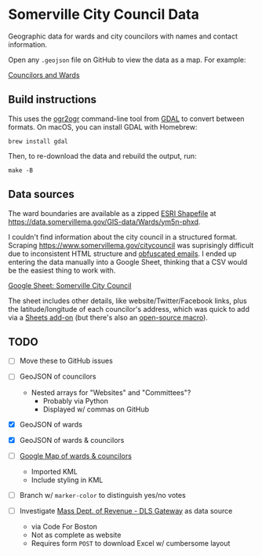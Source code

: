 # Somerville City Council Data

Geographic data for wards and city councilors with names and contact information.

Open any `.geojson` file on GitHub to view the data as a map. For example:

[Councilors and Wards](https://github.com/bhrutledge/somerville-city-council/blob/master/somerville_city_council.geojson)

## Build instructions

This uses the [ogr2ogr](https://gdal.org/programs/ogr2ogr.html) command-line tool from [GDAL](https://gdal.org/) to convert between formats. On macOS, you can install GDAL with Homebrew:

```
brew install gdal
```

Then, to re-download the data and rebuild the output, run:

```
make -B
```

## Data sources

The ward boundaries are available as a zipped [ESRI Shapefile](https://en.wikipedia.org/wiki/Shapefile) at <https://data.somervillema.gov/GIS-data/Wards/ym5n-phxd>.

I couldn't find information about the city council in a structured format. Scraping <https://www.somervillema.gov/citycouncil> was suprisingly difficult due to inconsistent HTML structure and [obfuscated emails](https://www.somervillema.gov/cdn-cgi/l/email-protection#4d3e393f2837222c39212c3f2a280d2a202c2421632e2220). I ended up entering the data manually into a Google Sheet, thinking that a CSV would be the easiest thing to work with.

[Google Sheet: Somerville City Council](https://docs.google.com/spreadsheets/d/1JCxK8rt9akj3HUKUE54cydyKgTsZnA9iSNZEGP_6d8Q)

The sheet includes other details, like website/Twitter/Facebook links, plus the latitude/longitude of each councilor's address, which was quick to add via a [Sheets add-on](https://gsuite.google.com/marketplace/app/geocode_by_awesome_table/904124517349) (but there's also an [open-source macro](https://github.com/nuket/google-sheets-geocoding-macro)).

## TODO

- [ ] Move these to GitHub issues

- [ ] GeoJSON of councilors
    - Nested arrays for "Websites" and "Committees"?
        - Probably via Python
        - Displayed w/ commas on GitHub

- [x] GeoJSON of wards

- [x] GeoJSON of wards & councilors

- [ ] [Google Map of wards & councilors](https://www.google.com/maps/d/edit?mid=1NdzlUAOXIOcEXqEbAkA9X0g-auts70Ue)
    - Imported KML
    - Include styling in KML

- [ ] Branch w/ `marker-color` to distinguish yes/no votes

- [ ] Investigate [Mass Dept. of Revenue - DLS Gateway](https://dlsgateway.dor.state.ma.us/gateway/DLSPublic/Search#) as data source
    - via Code For Boston
    - Not as complete as website
    - Requires form `POST` to download Excel w/ cumbersome layout
